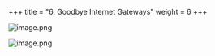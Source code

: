 +++
title = "6. Goodbye Internet Gateways"
weight = 6
+++


![image.png](/images/008-viii-clean-it-up/38-297716-image.png)


![image.png](/images/008-viii-clean-it-up/38-466149-image.png)


